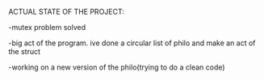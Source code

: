 ACTUAL STATE OF THE PROJECT:

-mutex problem solved



-big act of the program. ive done a circular list of philo and make an act of the struct



-working on a new version of the philo(trying to do a clean code)
